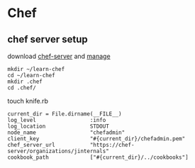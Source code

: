 # Chef





## chef server setup

download [chef-server](https://downloads.chef.io/chef-server) and [manage](https://downloads.chef.io/manage)



```
mkdir ~/learn-chef
cd ~/learn-chef
mkdir .chef
cd .chef/
```

touch knife.rb

```
current_dir = File.dirname(__FILE__)
log_level                 :info
log_location              STDOUT
node_name                 "chefadmin"
client_key                "#{current_dir}/chefadmin.pem"
chef_server_url           "https://chef-server/organizations/jinternals"
cookbook_path             ["#{current_dir}/../cookbooks"]

```